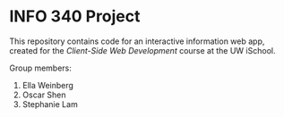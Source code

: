 # INFO 340 Project

This repository contains code for an interactive information web app, created for the _Client-Side Web Development_ course at the UW iSchool.

<p> Group members: </p>
<ol>
<li>Ella Weinberg</li>
<li>Oscar Shen</li>
<li>Stephanie Lam</li>
